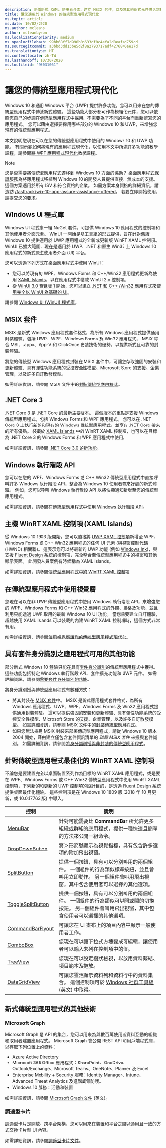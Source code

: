 ```yaml
---
description: 新增新式 XAML 使用者介面、建立 MSIX 套件，以及將其他新式元件併入您的傳統型應用程式。
title: 讓您適用於 Windows 的傳統型應用程式現代化
ms.topic: article
ms.date: 10/02/2020
ms.author: mcleans
author: mcleanbyron
ms.localizationpriority: medium
ms.openlocfilehash: 99bb68ff7d990b0b633df0c4efa2d8eafad759cd
ms.sourcegitcommit: a3bbd3dd13be5d2f8a2793717adf4276840ee17d
ms.translationtype: HT
ms.contentlocale: zh-TW
ms.lasthandoff: 10/30/2020
ms.locfileid: "93031061"
---
```

# <a name="modernize-your-desktop-apps"></a>讓您的傳統型應用程式現代化

Windows 10 和通用 Windows 平台 (UWP) 提供許多功能，您可以用來在您的傳統型應用程式中傳遞新式體驗。 這些功能大部分都可作為模組化元件，您可以依照您自己的步調在傳統型應用程式中採用，不需要為了不同的平台而重新撰寫您的應用程式。 您可以藉由選擇要採用哪些部分的 Windows 10 和 UWP，來增強您現有的傳統型應用程式。

本文說明您現在可以在您的傳統型應用程式中使用的 Windows 10 和 UWP 功能。 有關示範如何將現有的應用程式現代化，以使用本文中所述許多功能的教學課程，請參閱[將 WPF 應用程式現代化](modernize-wpf-tutorial.md)教學課程。

> [!NOTE]
> 您是否需要將傳統型應用程式遷移到 Windows 10 方面的協助？ [桌面應用程式保證](/FastTrack/win-10-desktop-app-assure)服務為將應用程式移植到 Windows 10 的開發人員提供直接、無成本的支援。 這個方案適用於所有 ISV 和符合資格的企業。 如需方案本身資格的詳細資訊，請造訪 [/fasttrack/win-10-app-assure-assistance-offered](/fasttrack/win-10-app-assure-assistance-offered)。 若要立即開始使用，請[提交您的要求](https://fasttrack.microsoft.com/dl/daa)。

## <a name="windows-ui-library"></a>Windows UI 程式庫

Windows UI 程式庫一組 NuGet 套件，可提供 Windows 10 應用程式的控制項和其他使用者介面元素。 WinUI 一開始是以工具組的形式提供，旨在針對舊版 Windows 10 提供適用於 UWP 應用程式的全新或更新版 WinRT XAML 控制項。 WinUI 已擴大範圍，現在是適用於 UWP、.NET 和原生 Win32 上 Windows 10 應用程式的新式原生使用者介面 (UI) 平台。

您可以透過下列方式在桌面應用程式中使用 WinUI：

* 您可以將現有的 WPF、Windows Forms 和 C++/Win32 應用程式更新為使用 [XAML Islands](xaml-islands.md)，以在應用程式中裝載 WinUI 2.x 控制項。
* 從 [WinUi 3.0 預覽版 1](../../winui/winui3/index.md) 開始，您可以建立 [.NET 和 C++ /Win32 應用程式來使用完全以 WinUI 為基礎的 UI](../../winui/winui3/get-started-winui3-for-desktop.md)。

請參閱 [Windows UI (WinUI) 程式庫](../../winui/index.md)。

## <a name="msix-packages"></a>MSIX 套件

MSIX 是新式 Windows 應用程式套件格式，為所有 Windows 應用程式提供通用封裝體驗，包括 UWP、WPF、Windows Forms 及 Win32 應用程式。 MSIX 綜合 MSI、.appx、App-V 和 ClickOnce 安裝技術的優勢，以提供新式且可靠的封裝體驗。

將您的傳統型 Windows 應用程式封裝在 MSIX 套件中，可讓您存取強固的安裝和更新體驗、具有彈性功能系統的受控安全性模型、Microsoft Store 的支援、企業管理，以及許多自訂散發模型。

如需詳細資訊，請參閱 MSIX 文件中的[封裝傳統型應用程式](/windows/msix/desktop/desktop-to-uwp-root)。

## <a name="net-core-3"></a>.NET Core 3

.NET Core 3 是 .NET Core 的最新主要版本。 這個版本的重點是支援 Windows 傳統型應用程式，包括 Windows Forms 和 WPF 應用程式。 您可以在 .NET Core 3 上執行新的和現有的 Windows 傳統型應用程式，並享有 .NET Core 帶來的所有優點。 裝載於 [XAML Islands](xaml-islands.md) 中的 WinRT XAML 控制項，也可以在目標為 .NET Core 3 的 Windows Forms 和 WPF 應用程式中使用。

如需詳細資訊，請參閱 [.NET Core 3.0 的新功能](/dotnet/core/whats-new/dotnet-core-3-0)。

## <a name="windows-runtime-apis"></a>Windows 執行階段 API

您可以在您的 WPF、Windows Forms 或 C++ Win32 傳統型應用程式中直接呼叫許多 Windows 執行階段 API，整合為 Windows 10 使用者帶來好處的新式體驗。 例如，您可以呼叫 Windows 執行階段 API 以將快顯通知新增至您的傳統型應用程式。

如需詳細資訊，請參閱[在傳統型應用程式中使用 Windows 執行階段 API](desktop-to-uwp-enhance.md)。

## <a name="host-winrt-xaml-controls-xaml-islands"></a>主機 WinRT XAML 控制項 (XAML Islands)

從 Windows 10 1903 版開始，您可以直接將 [UWP XAML 控制項](/windows/uwp/design/controls-and-patterns/controls-by-function)新增至 WPF、Windows Forms 或 C++ Win32 應用程式的任何 UI 元素 (與視窗控制代碼 (HWND) 相關聯)。 這表示您可以將最新的 UWP 功能 (例如 [Windows Ink](/windows/uwp/design/input/pen-and-stylus-interactions))，與支援 [Fluent Design 系統](/windows/uwp/design/fluent-design-system/index)的控制項，完全整合至傳統型應用程式中的視窗和其他顯示表面。 此開發人員案例有時候稱為 XAML islands。

如需詳細資訊，請參閱[傳統型應用程式中的 WinRT XAML 控制項](xaml-islands.md)

## <a name="use-the-visual-layer-in-desktop-apps"></a>在傳統型應用程式中使用視覺層

您現在可以在非 UWP 傳統型應用程式中使用 Windows 執行階段 API，來增強您的 WPF、Windows Forms 和 C++ Win32 應用程式的外觀、風格及功能，並且利用只能透過 UWP 取用的最新 Windows 10 UI 功能。 當您需要建立自訂體驗，超越使用 XAML Islands 可以裝載的內建 WinRT XAML 控制項時，這個方式非常有用。

如需詳細資訊，請參閱[使用視覺層讓您的傳統型應用程式現代化](visual-layer-in-desktop-apps.md)。

## <a name="additional-features-available-to-apps-with-package-identity"></a>具有套件身分識別之應用程式可用的其他功能

部分新式 Windows 10 體驗只能在具有[套件身分識別](/uwp/schemas/appxpackage/uapmanifestschema/element-identity)的傳統型應用程式中獲得。 這些功能包括特定 Windows 執行階段 API、套件擴充功能和 UWP 元件。 如需詳細資訊，請參閱[需要套件身分識別的功能](modernize-packaged-apps.md)。

將身分識別授與傳統型應用程式有數種方式：

* 將其封裝在 [MSIX 套件](/windows/msix/desktop/desktop-to-uwp-root)中。 MSIX 是新式應用程式套件格式，為所有 Windows 應用程式、UWP、WPF、Windows Forms 及 Win32 應用程式提供通用封裝體驗。 這可以提供強固的安裝和更新體驗、具有彈性功能系統的受控安全性模型、Microsoft Store 的支援、企業管理，以及許多自訂散發模型。 如需詳細資訊，請參閱 MSIX 文件中的[封裝傳統型應用程式](/windows/msix/desktop/desktop-to-uwp-root)。
* 如果您無法採用 MSIX 封裝來部署傳統型應用程式，請從 Windows 10 版本 2004 開始，藉由建立僅包含套件資訊清單的 *疏鬆 MSIX 套件* 來授與套件識別。 如需詳細資訊，請參閱[將身分識別授與非封裝的傳統型應用程式](grant-identity-to-nonpackaged-apps.md)。

<a id="desktop-uwp-controls"></a>

## <a name="winrt-xaml-controls-optimized-for-desktop-apps"></a>針對傳統型應用程式最佳化的 WinRT XAML 控制項

不論您是要建置完全以桌面裝置系列作為目標的 WinRT XAML 應用程式，或是要在 WPF、Windows Forms 或 C++ Win32 傳統型應用程式中使用 WinRT XAML 控制項，下列新的和更新的 UWP 控制項的設計目的，是透過 [Fluent Design 系統](/windows/uwp/design/fluent-design-system/index)提供桌面最佳化體驗。 這些控制項是在 Windows 10 1809 版 (2018 年 10 月更新，或 10.0.17763 版) 中導入。

| 控制 |  說明 |
|------ |--------------|
| [MenuBar](/windows/uwp/design/controls-and-patterns/menus#create-a-menu-bar) | 針對可能需要比 **CommandBar** 所允許更多組織或群組的應用程式，提供一種快速且簡單的方法來公開一組命令。 |
| [DropDownButton](/windows/uwp/design/controls-and-patterns/buttons#create-a-drop-down-button) | 將＞形箭號顯示為視覺指標，具有包含許多選項的附加飛出視窗。  |
| [SplitButton](/windows/uwp/design/controls-and-patterns/buttons#create-a-split-button) | 提供一個按鈕，具有可以分別叫用的兩個組件。 一個組件的行為類似標準按鈕，並且會叫用立即動作。 另一個組件會叫用飛出視窗，其中包含使用者可以選擇的其他選項。|
| [ToggleSplitButton](/windows/uwp/design/controls-and-patterns/buttons#create-a-toggle-split-button) | 提供一個按鈕，具有可以分別叫用的兩個組件。 一個組件的行為類似可以開或關的切換按鈕。 另一個組件會叫用飛出視窗，其中包含使用者可以選擇的其他選項。 |
| [CommandBarFlyout](/windows/uwp/design/controls-and-patterns/command-bar-flyout) |  可讓您在 UI 畫布上的項目內容中顯示一般使用者工作。 |
| [ComboBox](/windows/uwp/design/controls-and-patterns/combo-box#make-a-combo-box-editable) | 您現在可以讓下拉式方塊變成可編輯，讓使用者可以輸入未列在控制項中的值。  |
| [TreeView](/windows/uwp/design/controls-and-patterns/tree-view) | 您現在可以設定樹狀檢視，以啟用資料繫結、項目範本及拖放。  |
| [DataGridView](/windows/communitytoolkit/controls/datagrid) |   可讓您靈活顯示資料列和資料行中的資料集合。 這個控制項可於 [Windows 社群工具組](/windows/uwpcommunitytoolkit/) (英文) 中取得。  |

## <a name="other-technologies-for-modern-desktop-apps"></a>新式傳統型應用程式的其他技術

### <a name="microsoft-graph"></a>Microsoft Graph

Microsoft Graph 是 API 的集合，您可以用來為與數百萬使用者資料互動的組織和取用者建置應用程式。 Microsoft Graph 會公開 REST API 和用戶端程式庫，以存取下列位置上的資料：
* Azure Active Directory
* Microsoft 365 Office 應用程式：SharePoint、OneDrive、Outlook/Exchange、Microsoft Teams、OneNote、Planner 及 Excel
* Enterprise Mobility + Security 服務：Identity Manager、Intune、Advanced Threat Analytics 及進階威脅防護。
* Windows 10 服務：活動和裝置

如需詳細資訊，請參閱 [Microsoft Graph 文件](/graph/overview) (英文)。

### <a name="adaptive-cards"></a>調適型卡片

調適型卡片是開放、跨平台架構，您可以用來在裝置和平台之間以通用且一致的方式交換卡片型 UI 內容。

如需詳細資訊，請參閱[調適型卡片文件](/adaptive-cards/)。
